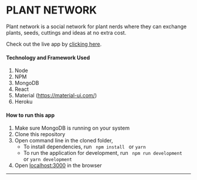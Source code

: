 # PLANT NETWORK
Plant network is a social network for plant nerds where they can exchange plants, seeds, cuttings and ideas at no extra cost. 

Check out the live app by [clicking here](https://midz-plantnetwork.herokuapp.com/).
#### Technology and Framework Used
1. Node
2. NPM 
3. MongoDB
4. React 
5. Material (https://material-ui.com/)
6. Heroku

####  How to run this app
1. Make sure MongoDB is running on your system 
2. Clone this repository
3. Open command line in the cloned folder,
   - To install dependencies, run ```  npm install  ``` or ``` yarn ```
   - To run the application for development, run ```  npm run development  ``` or ``` yarn development ```
4. Open [localhost:3000](http://localhost:3000/) in the browser
---- 

